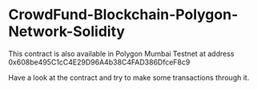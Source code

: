 # CrowdFund-Blockchain-Polygon-Network-Solidity

This contract is also available in Polygon Mumbai Testnet at address 0x608be495C1cC4E29D96A4b38C4FAD386DfceF8c9

Have a look at the contract and try to make some transactions through it. 
